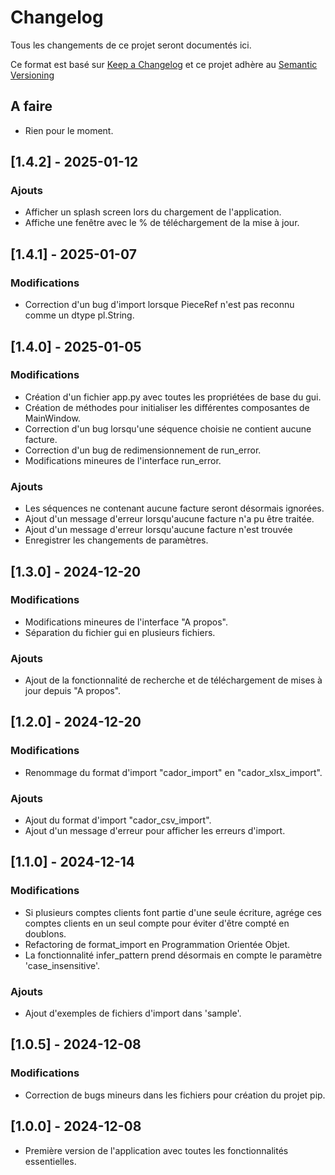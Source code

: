 # Changelog
Tous les changements de ce projet seront documentés ici.

Ce format est basé sur [Keep a Changelog](https://keepachangelog.com/fr/1.0.0/)
et ce projet adhère au [Semantic Versioning](https://semver.org/spec/v2.0.0.html)

## A faire
- Rien pour le moment.

## [1.4.2] - 2025-01-12
### Ajouts
- Afficher un splash screen lors du chargement de l'application.
- Affiche une fenêtre avec le % de téléchargement de la mise à jour.

## [1.4.1] - 2025-01-07
### Modifications
- Correction d'un bug d'import lorsque PieceRef n'est pas reconnu comme un dtype pl.String.

## [1.4.0] - 2025-01-05
### Modifications
- Création d'un fichier app.py avec toutes les propriétées de base du gui.
- Création de méthodes pour initialiser les différentes composantes de MainWindow.
- Correction d'un bug lorsqu'une séquence choisie ne contient aucune facture.
- Correction d'un bug de redimensionnement de run_error.
- Modifications mineures de l'interface run_error.

### Ajouts
- Les séquences ne contenant aucune facture seront désormais ignorées.
- Ajout d'un message d'erreur lorsqu'aucune facture n'a pu être traitée.
- Ajout d'un message d'erreur lorsqu'aucune facture n'est trouvée
- Enregistrer les changements de paramètres.

## [1.3.0] - 2024-12-20
### Modifications
- Modifications mineures de l'interface "A propos".
- Séparation du fichier gui en plusieurs fichiers.

### Ajouts
- Ajout de la fonctionnalité de recherche et de téléchargement de mises à jour depuis "A propos".

## [1.2.0] - 2024-12-20
### Modifications
- Renommage du format d'import "cador_import" en "cador_xlsx_import".

### Ajouts
- Ajout du format d'import "cador_csv_import".
- Ajout d'un message d'erreur pour afficher les erreurs d'import.

## [1.1.0] - 2024-12-14
### Modifications
- Si plusieurs comptes clients font partie d'une seule écriture, agrége ces comptes clients en un seul compte pour éviter d'être compté en doublons.
- Refactoring de format_import en Programmation Orientée Objet.
- La fonctionnalité infer_pattern prend désormais en compte le paramètre 'case_insensitive'.

### Ajouts
- Ajout d'exemples de fichiers d'import dans 'sample'.

## [1.0.5] - 2024-12-08
### Modifications
- Correction de bugs mineurs dans les fichiers pour création du projet pip.

## [1.0.0] - 2024-12-08
- Première version de l'application avec toutes les fonctionnalités essentielles.
